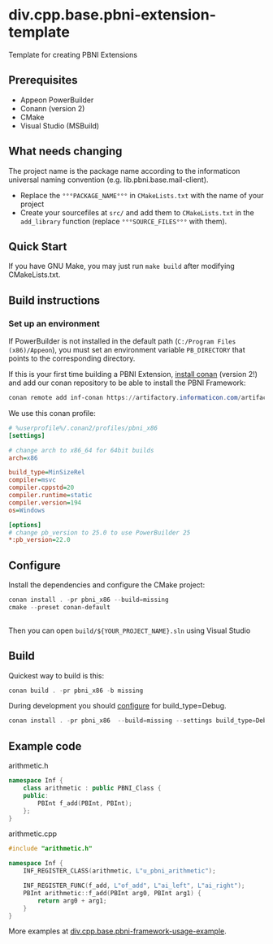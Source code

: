 # div.cpp.base.pbni-extension-template

Template for creating PBNI Extensions

## Prerequisites

* Appeon PowerBuilder
* Conann (version 2)
* CMake
* Visual Studio (MSBuild)

## What needs changing

The project name is the package name according to the informaticon universal naming convention (e.g. lib.pbni.base.mail-client).

- Replace the `°°°PACKAGE_NAME°°°` in `CMakeLists.txt` with the name of your project
- Create your sourcefiles at `src/` and add them to `CMakeLists.txt` in the `add_library` function (replace `°°°SOURCE_FILES°°°` with them).

## Quick Start

If you have GNU Make, you may just run `make build` after modifying CMakeLists.txt.

## Build instructions

### Set up an environment

If PowerBuilder is not installed in the default path (`C:/Program Files (x86)/Appeon`), you must set an environment variable `PB_DIRECTORY` that points to the corresponding directory.

If this is your first time building a PBNI Extension, [install conan](https://docs.conan.io/2/installation.html) (version 2!) and add our conan repository to be able to install the PBNI Framework:
```ps1
conan remote add inf-conan https://artifactory.informaticon.com/artifactory/api/conan/conan
```

We use this conan profile:
```ini
# %userprofile%/.conan2/profiles/pbni_x86
[settings]

# change arch to x86_64 for 64bit builds
arch=x86

build_type=MinSizeRel
compiler=msvc
compiler.cppstd=20
compiler.runtime=static
compiler.version=194
os=Windows

[options]
# change pb_version to 25.0 to use PowerBuilder 25
*:pb_version=22.0
```

## Configure

Install the dependencies and configure the CMake project:
```ps1
conan install . -pr pbni_x86 --build=missing
cmake --preset conan-default
 
```

Then you can open `build/${YOUR_PROJECT_NAME}.sln` using Visual Studio

## Build

Quickest way to build is this:
```ps1
conan build . -pr pbni_x86 -b missing
```

During development you should [configure](#configuring) for build_type=Debug.
```ps1
conan install . -pr pbni_x86  --build=missing --settings build_type=Debug
```

## Example code

arithmetic.h
```cpp
namespace Inf {
    class arithmetic : public PBNI_Class {
    public:
        PBInt f_add(PBInt, PBInt);
    };
}
```

arithmetic.cpp
```cpp
#include "arithmetic.h"

namespace Inf {
    INF_REGISTER_CLASS(arithmetic, L"u_pbni_arithmetic");

    INF_REGISTER_FUNC(f_add, L"of_add", L"ai_left", L"ai_right");
    PBInt arithmetic::f_add(PBInt arg0, PBInt arg1) {
        return arg0 + arg1;
    }
}
```

More examples at [div.cpp.base.pbni-framework-usage-example](https://github.com/informaticon/div.cpp.base.pbni-framework-usage-example).
